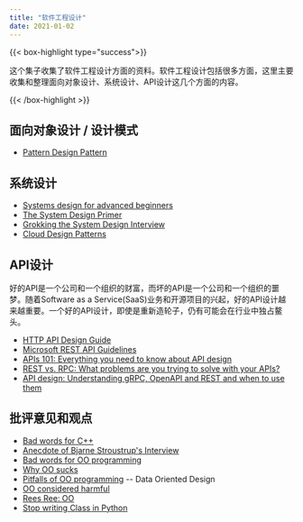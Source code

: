```yaml
---
title: "软件工程设计"
date: 2021-01-02
---
```


{{< box-highlight type="success">}}

这个集子收集了软件工程设计方面的资料。软件工程设计包括很多方面，这里主要收集和整理面向对象设计、系统设计、API设计这几个方面的内容。


{{< /box-highlight >}}

## 面向对象设计 / 设计模式


* [Pattern Design Pattern](https://python-patterns.guide/)

## 系统设计

* [Systems design for advanced beginners](https://robertheaton.com/2020/04/06/systems-design-for-advanced-beginners/)
* [The System Design Primer](https://github.com/donnemartin/system-design-primer)
* [Grokking the System Design Interview](https://www.educative.io/courses/grokking-the-system-design-interview)
* [Cloud Design Patterns](https://docs.microsoft.com/en-us/azure/architecture/patterns/)


## API设计

好的API是一个公司和一个组织的财富，而坏的API是一个公司和一个组织的噩梦。随着Software as a Service(SaaS)业务和开源项目的兴起，好的API设计越来越重要。一个好的API设计，即使是重新造轮子，仍有可能会在行业中独占鳌头。

* [HTTP API Design Guide](https://geemus.gitbooks.io/http-api-design/content/en/)
* [Microsoft REST API Guidelines](https://github.com/Microsoft/api-guidelines/blob/master/Guidelines.md)
* [APIs 101: Everything you need to know about API design](https://cloud.google.com/blog/products/api-management/google-cloud-api-design-tips)
* [REST vs. RPC: What problems are you trying to solve with your APIs?](https://cloud.google.com/blog/products/application-development/rest-vs-rpc-what-problems-are-you-trying-to-solve-with-your-apis)
* [API design: Understanding gRPC, OpenAPI and REST and when to use them](https://cloud.google.com/blog/products/api-management/understanding-grpc-openapi-and-rest-and-when-to-use-them)

## 批评意见和观点

- [Bad words for C++](http://harmful.cat-v.org/software/c++/)
- [Anecdote of Bjarne Stroustrup's Interview](http://harmful.cat-v.org/software/c++/I_did_it_for_you_all)
- [Bad words for OO programming](http://harmful.cat-v.org/software/OO_programming/)
- [Why OO sucks](http://harmful.cat-v.org/software/OO_programming/why_oo_sucks)
- [Pitfalls of OO programming](http://harmful.cat-v.org/software/OO_programming/_pdf/Pitfalls_of_Object_Oriented_Programming_GCAP_09.pdf) -- Data Oriented Design
- [OO considered harmful](http://www.iwriteiam.nl/AoP_OOCH.html)
- [Rees Ree: OO](http://www.paulgraham.com/reesoo.html)
- [Stop writing Class in Python](http://pyvideo.org/pycon-us-2012/stop-writing-classes.html)
